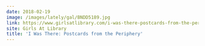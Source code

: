 ```yaml
---
date: 2018-02-19
image: /images/lately/gal/BNDD5189.jpg
link: https://www.girlsatlibrary.com/i-was-there-postcards-from-the-periphery
site: Girls At Library
title: 'I Was There: Postcards from the Periphery'
---
```

